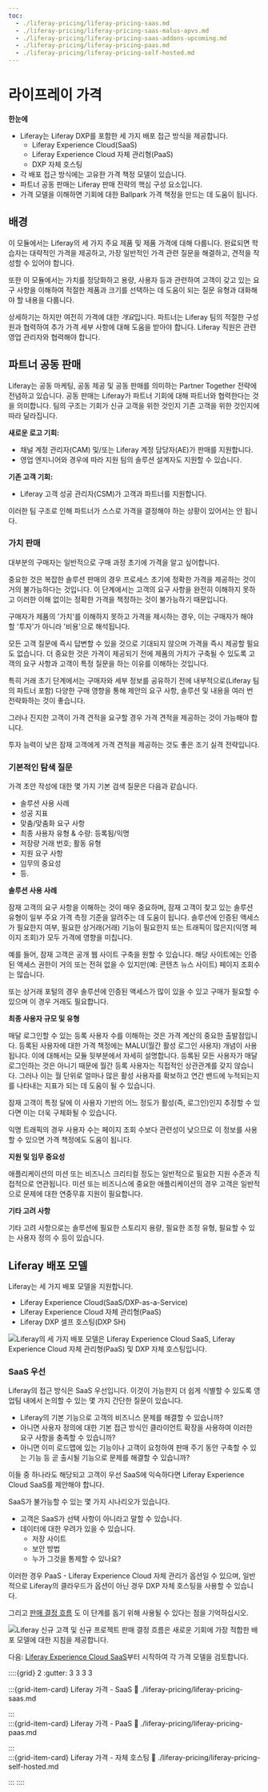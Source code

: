 ```yaml
---
toc:
  - ./liferay-pricing/liferay-pricing-saas.md
  - ./liferay-pricing/liferay-pricing-saas-malus-apvs.md
  - ./liferay-pricing/liferay-pricing-saas-addons-upcoming.md
  - ./liferay-pricing/liferay-pricing-paas.md
  - ./liferay-pricing/liferay-pricing-self-hosted.md
---
```

# 라이프레이 가격

**한눈에**

* Liferay는 Liferay DXP를 포함한 세 가지 배포 접근 방식을 제공합니다.
  * Liferay Experience Cloud(SaaS)
  * Liferay Experience Cloud 자체 관리형(PaaS)
  * DXP 자체 호스팅
* 각 배포 접근 방식에는 고유한 가격 책정 모델이 있습니다.
* 파트너 공동 판매는 Liferay 판매 전략의 핵심 구성 요소입니다.
* 가격 모델을 이해하면 기회에 대한 Ballpark 가격 책정을 만드는 데 도움이 됩니다.

## 배경

이 모듈에서는 Liferay의 세 가지 주요 제품 및 제품 가격에 대해 다룹니다. 완료되면 학습자는 대략적인 가격을 제공하고, 가장 일반적인 가격 관련 질문을 해결하고, 견적을 작성할 수 있어야 합니다.

또한 이 모듈에서는 가치를 정당화하고 용량, 사용자 등과 관련하여 고객이 갖고 있는 요구 사항을 이해하여 적절한 제품과 크기를 선택하는 데 도움이 되는 질문 유형과 대화해야 할 내용을 다룹니다.

상세하기는 하지만 여전히 가격에 대한 *개요*입니다. 파트너는 Liferay 팀의 적절한 구성원과 협력하여 추가 가격 세부 사항에 대해 도움을 받아야 합니다. Liferay 직원은 관련 영업 관리자와 협력해야 합니다.

## 파트너 공동 판매

Liferay는 공동 마케팅, 공동 제공 및 공동 판매를 의미하는 Partner Together 전략에 전념하고 있습니다. 공동 판매는 Liferay가 파트너 기회에 대해 파트너와 협력한다는 것을 의미합니다. 팀의 구조는 기회가 신규 고객을 위한 것인지 기존 고객을 위한 것인지에 따라 달라집니다.

**새로운 로고 기회:**

* 채널 계정 관리자(CAM) 및/또는 Liferay 계정 담당자(AE)가 판매를 지원합니다.
* 영업 엔지니어와 경우에 따라 지원 팀의 솔루션 설계자도 지원할 수 있습니다.

**기존 고객 기회:**

* Liferay 고객 성공 관리자(CSM)가 고객과 파트너를 지원합니다.

이러한 팀 구조로 인해 파트너가 스스로 가격을 결정해야 하는 상황이 있어서는 안 됩니다.

### 가치 판매

대부분의 구매자는 일반적으로 구매 과정 초기에 가격을 알고 싶어합니다.

중요한 것은 복잡한 솔루션 판매의 경우 프로세스 초기에 정확한 가격을 제공하는 것이 거의 불가능하다는 것입니다. 이 단계에서는 고객의 요구 사항을 완전히 이해하지 못하고 이러한 이해 없이는 정확한 가격을 책정하는 것이 불가능하기 때문입니다.

구매자가 제품의 '가치'를 이해하지 못하고 가격을 제시하는 경우, 이는 구매자가 해야 할 '투자'가 아니라 '비용'으로 해석됩니다.

모든 고객 질문에 즉시 답변할 수 있을 것으로 기대되지 않으며 가격을 즉시 제공할 필요도 없습니다. 더 중요한 것은 가격이 제공되기 전에 제품의 가치가 구축될 수 있도록 고객의 요구 사항과 고객이 특정 질문을 하는 이유를 이해하는 것입니다.

특히 거래 초기 단계에서는 구매자와 세부 정보를 공유하기 전에 내부적으로(Liferay 팀의 파트너 포함) 다양한 구매 영향을 통해 제안의 요구 사항, 솔루션 및 내용을 여러 번 전략화하는 것이 좋습니다.

그러나 진지한 고객이 가격 견적을 요구할 경우 가격 견적을 제공하는 것이 가능해야 합니다.

투자 능력이 낮은 잠재 고객에게 가격 견적을 제공하는 것도 좋은 조기 실격 전략입니다.

### 기본적인 탐색 질문

가격 초안 작성에 대한 몇 가지 기본 검색 질문은 다음과 같습니다.

* 솔루션 사용 사례
* 성공 지표
* 맞춤/맞춤화 요구 사항
* 최종 사용자 유형 & 수량: 등록됨/익명
* 저장량 거래 번호; 활동 유형
* 지원 요구 사항
* 임무의 중요성
* 등.

**솔루션 사용 사례**

잠재 고객의 요구 사항을 이해하는 것이 매우 중요하며, 잠재 고객이 찾고 있는 솔루션 유형이 일부 주요 가격 측정 기준을 알려주는 데 도움이 됩니다. 솔루션에 인증된 액세스가 필요한지 여부, 필요한 상거래(거래) 기능이 필요한지 또는 트래픽이 많은지(익명 페이지 조회)가 모두 가격에 영향을 미칩니다.

예를 들어, 잠재 고객은 공개 웹 사이트 구축을 원할 수 있습니다. 해당 사이트에는 인증된 액세스 권한이 거의 또는 전혀 없을 수 있지만(예: 콘텐츠 뉴스 사이트) 페이지 조회수는 많습니다.

또는 상거래 포털의 경우 솔루션에 인증된 액세스가 많이 있을 수 있고 구매가 필요할 수 있으며 이 경우 거래도 필요합니다.

**최종 사용자 규모 및 유형**

매달 로그인할 수 있는 등록 사용자 수를 이해하는 것은 가격 계산의 중요한 출발점입니다. 등록된 사용자에 대한 가격 책정에는 MALU(월간 활성 로그인 사용자) 개념이 사용됩니다. 이에 대해서는 모듈 뒷부분에서 자세히 설명합니다. 등록된 모든 사용자가 매달 로그인하는 것은 아니기 때문에 월간 등록 사용자는 직접적인 상관관계를 갖지 않습니다. 그러나 이는 월 단위로 얼마나 많은 활성 사용자를 확보하고 연간 밴드에 누적되는지를 나타내는 지표가 되는 데 도움이 될 수 있습니다.

잠재 고객이 특정 달에 이 사용자 기반의 어느 정도가 활성(즉, 로그인)인지 추정할 수 있다면 이는 더욱 구체화될 수 있습니다.

익명 트래픽의 경우 사용자 수는 페이지 조회 수보다 관련성이 낮으므로 이 정보를 사용할 수 있으면 가격 책정에도 도움이 됩니다.

**지원 및 임무 중요성**

애플리케이션의 미션 또는 비즈니스 크리티컬 정도는 일반적으로 필요한 지원 수준과 직접적으로 연관됩니다. 미션 또는 비즈니스에 중요한 애플리케이션의 경우 고객은 일반적으로 문제에 대한 연중무휴 지원이 필요합니다.

**기타 고려 사항**

기타 고려 사항으로는 솔루션에 필요한 스토리지 용량, 필요한 조정 유형, 필요할 수 있는 사용자 정의 수 등이 있습니다.

## Liferay 배포 모델

Liferay는 세 가지 배포 모델을 지원합니다.

* Liferay Experience Cloud(SaaS/DXP-as-a-Service)
* Liferay Experience Cloud 자체 관리형(PaaS)
* Liferay DXP 셀프 호스팅(DXP SH)

![Liferay의 세 가지 배포 모델은 Liferay Experience Cloud SaaS, Liferay Experience Cloud 자체 관리형(PaaS) 및 DXP 자체 호스팅입니다.](./liferay-pricing/images/01.png)

### SaaS 우선

Liferay의 접근 방식은 SaaS 우선입니다. 이것이 가능한지 더 쉽게 식별할 수 있도록 영업팀 내에서 논의할 수 있는 몇 가지 간단한 질문이 있습니다.

* Liferay의 기본 기능으로 고객의 비즈니스 문제를 해결할 수 있습니까?
* 아니면 사용자 정의에 대한 기본 접근 방식인 클라이언트 확장을 사용하여 이러한 요구 사항을 충족할 수 있습니까?
* 아니면 이미 로드맵에 있는 기능이나 고객이 요청하여 판매 주기 동안 구축할 수 있는 기능 등 곧 출시될 기능으로 문제를 해결할 수 있습니까?

이들 중 하나라도 해당되고 고객이 우선 SaaS에 익숙하다면 Liferay Experience Cloud SaaS를 제안해야 합니다.

SaaS가 불가능할 수 있는 몇 가지 시나리오가 있습니다.

* 고객은 SaaS가 선택 사항이 아니라고 말할 수 있습니다.
* 데이터에 대한 우려가 있을 수 있습니다.
  * 저장 사이트
  * 보안 방법
  * 누가 그것을 통제할 수 있나요?

이러한 경우 PaaS - Liferay Experience Cloud 자체 관리가 옵션일 수 있으며, 일반적으로 Liferay의 클라우드가 옵션이 아닌 경우 DXP 자체 호스팅을 사용할 수 있습니다.

그리고 [판매 결정 흐름](https://learn.liferay.com/documents/d/guest/new-customer-new-project-sales-decision-flow) 도 이 단계를 돕기 위해 사용될 수 있다는 점을 기억하십시오.

![Liferay 신규 고객 및 신규 프로젝트 판매 결정 흐름은 새로운 기회에 가장 적합한 배포 모델에 대한 지침을 제공합니다.](./liferay-pricing/images/02.png)

다음: [Liferay Experience Cloud SaaS](./liferay-pricing/liferay-pricing-saas.md)부터 시작하여 각 가격 모델을 검토합니다.

::::{grid} 2
:gutter: 3 3 3 3

:::{grid-item-card} Liferay 가격 - SaaS
:link: ./liferay-pricing/liferay-pricing-saas.md

:::  
:::{grid-item-card} Liferay 가격 - PaaS
:link: ./liferay-pricing/liferay-pricing-paas.md

:::  
:::{grid-item-card} Liferay 가격 - 자체 호스팅
:link: ./liferay-pricing/liferay-pricing-self-hosted.md

:::
::::
